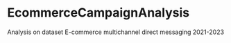 # EcommerceCampaignAnalysis
Analysis on dataset E-commerce multichannel direct messaging 2021-2023 
